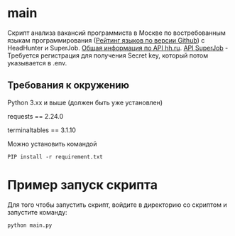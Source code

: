 # main
Скрипт анализа вакансий программиста в Москве по востребованным языкам программирования ([Рейтинг языков по версии Github](https://habr.com/ru/post/310262/)) с HeadHunter и SuperJob.
[Общая информация по API hh.ru](https://github.com/hhru/api/blob/master/docs/general.md). [API SuperJob](https://api.superjob.ru/) - Требуется регистрация для получения Secret key, который потом указывается в .env.


## Требования к окружению

Python 3.xx и выше (должен быть уже установлен)

requests == 2.24.0

terminaltables == 3.1.10


Можно установить командой  
``` 
PIP install -r requirement.txt
```

# Пример запуск скрипта
Для того чтобы запустить скрипт, войдите в директорию со скриптом и запустите команду:
```
python main.py
```

